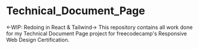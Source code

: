 # Technical_Document_Page
<-WIP: Redoing in React & Tailwind-> This repository contains all work done for my Technical Document Page project for freecodecamp's Responsive Web Design Certification. 
